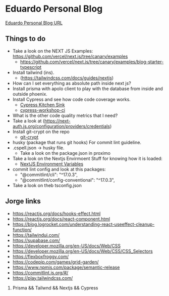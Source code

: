 # Eduardo Personal Blog

[Eduardo Personal Blog URL](https://www.eduardo-borsa.com/)

## Things to do

- Take a look on the NEXT JS Examples: https://github.com/vercel/next.js/tree/canary/examples
  * https://github.com/vercel/next.js/tree/canary/examples/blog-starter-typescript
- Install tailwind (ins).
  * (https://tailwindcss.com/docs/guides/nextjs)
- How can I set everything as absolute path inside next js?
- Install prisma with apolo client to play with the database from inside and outside phoenix.
- Install Cypress and see how code code coverage works.
  * [Cypress Kitchen Sink](https://github.com/cypress-io/cypress-example-kitchensink)
  * [cypress-workshop-ci](https://github.com/cypress-io/cypress-workshop-ci)
- What is the other code quality metrics that I need?
- Take a look at  (https://next-auth.js.org/configuration/providers/credentials)
- Install git-crypt on the repo 
  * [git-crypt](https://github.com/AGWA/git-crypt)
- husky (package that runs git hooks) For commit lint guideline.
- .cspell.json -> husky file.
  * Take a look on the package.json in proximo
- Take a look on the Nextjs Envirmoent Stuff for knowing how it is loaded: 
  * [NextJS Environment Variables](https://nextjs.org/docs/basic-features/environment-variables)
- commit lint config and look at this packages: 
  * "@commitlint/cli": "^17.0.3",
  * "@commitlint/config-conventional": "^17.0.3",
- Take a look on theb tsconfig.json




## Jorge links
- https://reactjs.org/docs/hooks-effect.html
- https://reactjs.org/docs/react-component.html
- https://blog.logrocket.com/understanding-react-useeffect-cleanup-function/
- https://tailwindui.com/
- https://supabase.com/
- https://developer.mozilla.org/en-US/docs/Web/CSS
- https://developer.mozilla.org/en-US/docs/Web/CSS/CSS_Selectors
- https://flexboxfroggy.com/
- https://codepip.com/games/grid-garden/
- https://www.npmjs.com/package/semantic-release
- https://commitlint.js.org/#/
- https://play.tailwindcss.com/
1. Prisma && Tailwnd && Nextjs && Cypress
